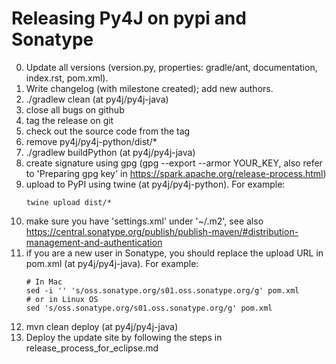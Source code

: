# Releasing Py4J on pypi and Sonatype

0. Update all versions (version.py, properties: gradle/ant, documentation, index.rst, pom.xml).
1. Write changelog (with milestone created); add new authors.
2. ./gradlew clean (at py4j/py4j-java)
3. close all bugs on github
4. tag the release on git
5. check out the source code from the tag
6. remove py4j/py4j-python/dist/*
7. ./gradlew buildPython  (at py4j/py4j-java)
8. create signature using gpg (gpg --export --armor YOUR_KEY, also refer to
   'Preparing gpg key' in https://spark.apache.org/release-process.html)
9. upload to PyPI using twine (at py4j/py4j-python). For example:
    ```
    twine upload dist/*
    ```
10. make sure you have 'settings.xml' under '~/.m2', see also
    https://central.sonatype.org/publish/publish-maven/#distribution-management-and-authentication
11. if you are a new user in Sonatype, you should replace the upload URL in
    pom.xml (at py4j/py4j-java). For example:
    ```
    # In Mac
    sed -i '' 's/oss.sonatype.org/s01.oss.sonatype.org/g' pom.xml
    # or in Linux OS
    sed 's/oss.sonatype.org/s01.oss.sonatype.org/g' pom.xml
    ```
12. mvn clean deploy (at py4j/py4j-java)
13. Deploy the update site by following the steps in
    release_process_for_eclipse.md
